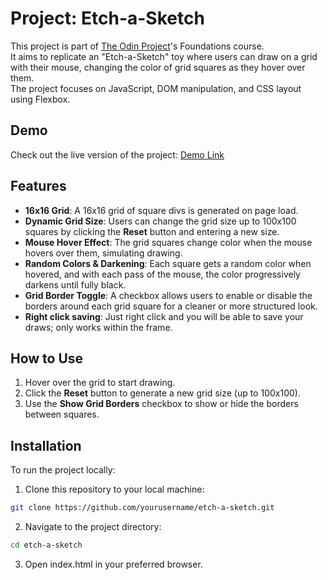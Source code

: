 # Project: Etch-a-Sketch

This project is part of [The Odin Project](https://www.theodinproject.com/)'s Foundations course.<br>
It aims to replicate an "Etch-a-Sketch" toy where users can draw on a grid with their mouse, changing the color of grid squares as they hover over them.<br>
The project focuses on JavaScript, DOM manipulation, and CSS layout using Flexbox.

## Demo

Check out the live version of the project: [Demo Link](https://b0llull0s.github.io/Project-Etch-a-Sketch/)  

## Features

- **16x16 Grid**: A 16x16 grid of square divs is generated on page load.
- **Dynamic Grid Size**: Users can change the grid size up to 100x100 squares by clicking the **Reset** button and entering a new size.
- **Mouse Hover Effect**: The grid squares change color when the mouse hovers over them, simulating drawing.
- **Random Colors & Darkening**: Each square gets a random color when hovered, and with each pass of the mouse, the color progressively darkens until fully black.
- **Grid Border Toggle**: A checkbox allows users to enable or disable the borders around each grid square for a cleaner or more structured look.
- **Right click saving**: Just right click and you will be able to save your draws; only works within the frame. 
## How to Use

1. Hover over the grid to start drawing.
2. Click the **Reset** button to generate a new grid size (up to 100x100).
3. Use the **Show Grid Borders** checkbox to show or hide the borders between squares.

## Installation

To run the project locally:

1. Clone this repository to your local machine:
```bash
git clone https://github.com/yourusername/etch-a-sketch.git
```
2. Navigate to the project directory:
```bash
cd etch-a-sketch
```
3. Open index.html in your preferred browser.
